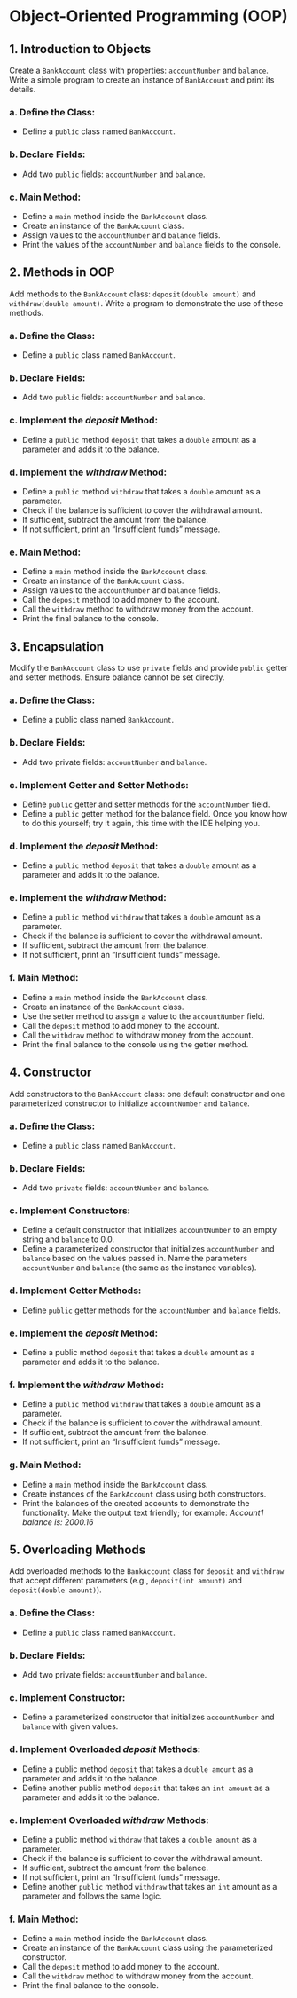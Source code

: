# Object-Oriented Programming (OOP)

## 1. Introduction to Objects
Create a `BankAccount` class with properties: `accountNumber` and `balance`. Write a simple program to create an instance of `BankAccount` and print its details.

### a. Define the Class:
- Define a `public` class named `BankAccount`.

### b. Declare Fields:
- Add two `public` fields: `accountNumber` and `balance`.

### c. Main Method:
- Define a `main` method inside the `BankAccount` class.
- Create an instance of the `BankAccount` class.
- Assign values to the `accountNumber` and `balance` fields.
- Print the values of the `accountNumber` and `balance` fields to the console.

## 2. Methods in OOP
Add methods to the `BankAccount` class: `deposit(double amount)` and `withdraw(double amount)`. Write a program to demonstrate the use of these methods.

### a. Define the Class:
- Define a `public` class named `BankAccount`.

### b. Declare Fields:
- Add two `public` fields: `accountNumber` and `balance`.

### c. Implement the _deposit_ Method:
- Define a `public` method `deposit` that takes a `double` amount as a parameter and adds it to the balance.

### d. Implement the _withdraw_ Method:
- Define a `public` method `withdraw` that takes a `double` amount as a parameter.
- Check if the balance is sufficient to cover the withdrawal amount.
- If sufficient, subtract the amount from the balance.
- If not sufficient, print an “Insufficient funds” message.

### e. Main Method:
- Define a `main` method inside the `BankAccount` class.
- Create an instance of the `BankAccount` class.
- Assign values to the `accountNumber` and `balance` fields.
- Call the `deposit` method to add money to the account.
- Call the `withdraw` method to withdraw money from the account.
- Print the final balance to the console.

## 3. Encapsulation
Modify the `BankAccount` class to use `private` fields and provide `public` getter and setter methods. Ensure balance cannot be set directly.

### a. Define the Class:
- Define a public class named `BankAccount`.

### b. Declare Fields:
- Add two private fields: `accountNumber` and `balance`.

### c. Implement Getter and Setter Methods:
- Define `public` getter and setter methods for the `accountNumber` field.
- Define a `public` getter method for the balance field. Once you know how to do this yourself; try it again, this time with the IDE helping you.

### d. Implement the _deposit_ Method:
- Define a `public` method `deposit` that takes a `double` amount as a parameter and adds it to the balance.

### e. Implement the _withdraw_ Method:
- Define a `public` method `withdraw` that takes a `double` amount as a parameter.
- Check if the balance is sufficient to cover the withdrawal amount.
- If sufficient, subtract the amount from the balance.
- If not sufficient, print an “Insufficient funds” message.

### f. Main Method:
- Define a `main` method inside the `BankAccount` class.
- Create an instance of the `BankAccount` class.
- Use the setter method to assign a value to the `accountNumber` field.
- Call the `deposit` method to add money to the account.
- Call the `withdraw` method to withdraw money from the account.
- Print the final balance to the console using the getter method.

## 4. Constructor
Add constructors to the `BankAccount` class: one default constructor and one parameterized constructor to initialize `accountNumber` and `balance`.

### a. Define the Class:
- Define a `public` class named `BankAccount`.

### b. Declare Fields:
- Add two `private` fields: `accountNumber` and `balance`.

### c. Implement Constructors:
- Define a default constructor that initializes `accountNumber` to an empty string and `balance` to 0.0.
- Define a parameterized constructor that initializes `accountNumber` and `balance` based on the values passed in. Name the parameters `accountNumber` and `balance` (the same as the instance variables).

### d. Implement Getter Methods:
- Define `public` getter methods for the `accountNumber` and `balance` fields.

### e. Implement the _deposit_ Method:
- Define a public method `deposit` that takes a `double` amount as a parameter and adds it to the balance.

### f. Implement the _withdraw_ Method:
- Define a `public` method `withdraw` that takes a `double` amount as a parameter.
- Check if the balance is sufficient to cover the withdrawal amount.
- If sufficient, subtract the amount from the balance.
- If not sufficient, print an “Insufficient funds” message.

### g. Main Method:
- Define a `main` method inside the `BankAccount` class.
- Create instances of the `BankAccount` class using both constructors.
- Print the balances of the created accounts to demonstrate the functionality. Make the output text friendly; for example: _Account1 balance is: 2000.16_

## 5. Overloading Methods
Add overloaded methods to the `BankAccount` class for `deposit` and `withdraw` that accept different parameters (e.g., `deposit(int amount)` and `deposit(double amount)`).

### a. Define the Class:
- Define a `public` class named `BankAccount`.

### b. Declare Fields:
- Add two private fields: `accountNumber` and `balance`.

### c. Implement Constructor:
- Define a parameterized constructor that initializes `accountNumber` and `balance` with given values.

### d. Implement Overloaded _deposit_ Methods:
- Define a public method `deposit` that takes a `double amount` as a parameter and adds it to the balance.
- Define another public method `deposit` that takes an `int amount` as a parameter and adds it to the balance.

### e. Implement Overloaded _withdraw_ Methods:
- Define a public method `withdraw` that takes a `double amount` as a parameter.
- Check if the balance is sufficient to cover the withdrawal amount.
- If sufficient, subtract the amount from the balance.
- If not sufficient, print an “Insufficient funds” message.
- Define another `public` method `withdraw` that takes an `int` amount as a parameter and follows the same logic.

### f. Main Method:
- Define a `main` method inside the `BankAccount` class.
- Create an instance of the `BankAccount` class using the parameterized constructor.
- Call the `deposit` method to add money to the account.
- Call the `withdraw` method to withdraw money from the account.
- Print the final balance to the console.


